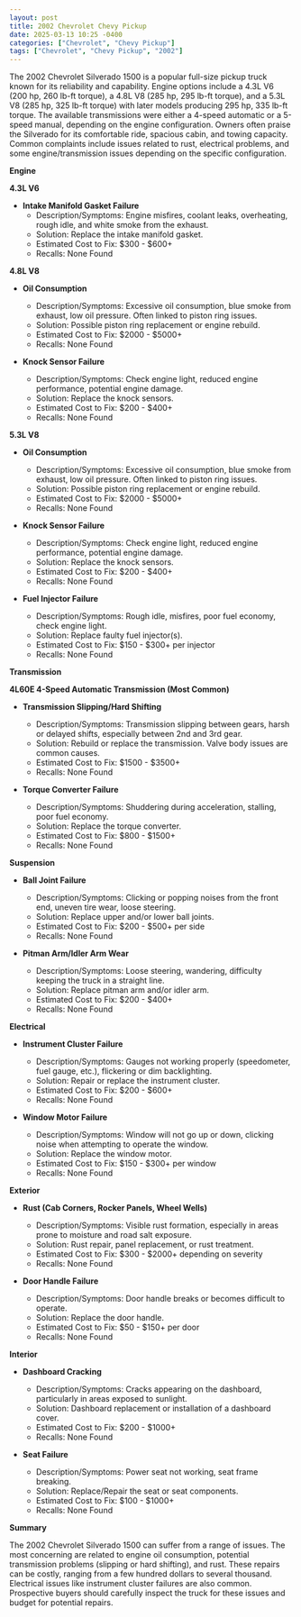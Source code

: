 ```yaml
---
layout: post
title: 2002 Chevrolet Chevy Pickup
date: 2025-03-13 10:25 -0400
categories: ["Chevrolet", "Chevy Pickup"]
tags: ["Chevrolet", "Chevy Pickup", "2002"]
---
```

The 2002 Chevrolet Silverado 1500 is a popular full-size pickup truck known for its reliability and capability. Engine options include a 4.3L V6 (200 hp, 260 lb-ft torque), a 4.8L V8 (285 hp, 295 lb-ft torque), and a 5.3L V8 (285 hp, 325 lb-ft torque) with later models producing 295 hp, 335 lb-ft torque. The available transmissions were either a 4-speed automatic or a 5-speed manual, depending on the engine configuration. Owners often praise the Silverado for its comfortable ride, spacious cabin, and towing capacity. Common complaints include issues related to rust, electrical problems, and some engine/transmission issues depending on the specific configuration.

**Engine**

**4.3L V6**

* **Intake Manifold Gasket Failure**
    * Description/Symptoms: Engine misfires, coolant leaks, overheating, rough idle, and white smoke from the exhaust.
    * Solution: Replace the intake manifold gasket.
    * Estimated Cost to Fix: $300 - $600+
    * Recalls: None Found

**4.8L V8**

* **Oil Consumption**
    * Description/Symptoms: Excessive oil consumption, blue smoke from exhaust, low oil pressure. Often linked to piston ring issues.
    * Solution: Possible piston ring replacement or engine rebuild.
    * Estimated Cost to Fix: $2000 - $5000+
    * Recalls: None Found

* **Knock Sensor Failure**
    * Description/Symptoms: Check engine light, reduced engine performance, potential engine damage.
    * Solution: Replace the knock sensors.
    * Estimated Cost to Fix: $200 - $400+
    * Recalls: None Found

**5.3L V8**

* **Oil Consumption**
    * Description/Symptoms: Excessive oil consumption, blue smoke from exhaust, low oil pressure. Often linked to piston ring issues.
    * Solution: Possible piston ring replacement or engine rebuild.
    * Estimated Cost to Fix: $2000 - $5000+
    * Recalls: None Found

* **Knock Sensor Failure**
    * Description/Symptoms: Check engine light, reduced engine performance, potential engine damage.
    * Solution: Replace the knock sensors.
    * Estimated Cost to Fix: $200 - $400+
    * Recalls: None Found

* **Fuel Injector Failure**
    * Description/Symptoms: Rough idle, misfires, poor fuel economy, check engine light.
    * Solution: Replace faulty fuel injector(s).
    * Estimated Cost to Fix: $150 - $300+ per injector
    * Recalls: None Found

**Transmission**

**4L60E 4-Speed Automatic Transmission (Most Common)**

* **Transmission Slipping/Hard Shifting**
    * Description/Symptoms: Transmission slipping between gears, harsh or delayed shifts, especially between 2nd and 3rd gear.
    * Solution: Rebuild or replace the transmission. Valve body issues are common causes.
    * Estimated Cost to Fix: $1500 - $3500+
    * Recalls: None Found

* **Torque Converter Failure**
    * Description/Symptoms: Shuddering during acceleration, stalling, poor fuel economy.
    * Solution: Replace the torque converter.
    * Estimated Cost to Fix: $800 - $1500+
    * Recalls: None Found

**Suspension**

* **Ball Joint Failure**
    * Description/Symptoms: Clicking or popping noises from the front end, uneven tire wear, loose steering.
    * Solution: Replace upper and/or lower ball joints.
    * Estimated Cost to Fix: $200 - $500+ per side
    * Recalls: None Found

* **Pitman Arm/Idler Arm Wear**
    * Description/Symptoms: Loose steering, wandering, difficulty keeping the truck in a straight line.
    * Solution: Replace pitman arm and/or idler arm.
    * Estimated Cost to Fix: $200 - $400+
    * Recalls: None Found

**Electrical**

* **Instrument Cluster Failure**
    * Description/Symptoms: Gauges not working properly (speedometer, fuel gauge, etc.), flickering or dim backlighting.
    * Solution: Repair or replace the instrument cluster.
    * Estimated Cost to Fix: $200 - $600+
    * Recalls: None Found

* **Window Motor Failure**
    * Description/Symptoms: Window will not go up or down, clicking noise when attempting to operate the window.
    * Solution: Replace the window motor.
    * Estimated Cost to Fix: $150 - $300+ per window
    * Recalls: None Found

**Exterior**

* **Rust (Cab Corners, Rocker Panels, Wheel Wells)**
    * Description/Symptoms: Visible rust formation, especially in areas prone to moisture and road salt exposure.
    * Solution: Rust repair, panel replacement, or rust treatment.
    * Estimated Cost to Fix: $300 - $2000+ depending on severity
    * Recalls: None Found

* **Door Handle Failure**
    * Description/Symptoms: Door handle breaks or becomes difficult to operate.
    * Solution: Replace the door handle.
    * Estimated Cost to Fix: $50 - $150+ per door
    * Recalls: None Found

**Interior**

* **Dashboard Cracking**
    * Description/Symptoms: Cracks appearing on the dashboard, particularly in areas exposed to sunlight.
    * Solution: Dashboard replacement or installation of a dashboard cover.
    * Estimated Cost to Fix: $200 - $1000+
    * Recalls: None Found

* **Seat Failure**
    * Description/Symptoms: Power seat not working, seat frame breaking.
    * Solution: Replace/Repair the seat or seat components.
    * Estimated Cost to Fix: $100 - $1000+
    * Recalls: None Found

**Summary**

The 2002 Chevrolet Silverado 1500 can suffer from a range of issues. The most concerning are related to engine oil consumption, potential transmission problems (slipping or hard shifting), and rust. These repairs can be costly, ranging from a few hundred dollars to several thousand. Electrical issues like instrument cluster failures are also common. Prospective buyers should carefully inspect the truck for these issues and budget for potential repairs.

